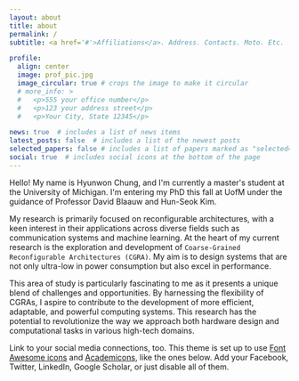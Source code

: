 ```yaml
---
layout: about
title: about
permalink: /
subtitle: <a href='#'>Affiliations</a>. Address. Contacts. Moto. Etc.

profile:
  align: center
  image: prof_pic.jpg
  image_circular: true # crops the image to make it circular
  # more_info: >
  #   <p>555 your office number</p>
  #   <p>123 your address street</p>
  #   <p>Your City, State 12345</p>

news: true  # includes a list of news items
latest_posts: false  # includes a list of the newest posts
selected_papers: false # includes a list of papers marked as "selected={true}"
social: true  # includes social icons at the bottom of the page
---
```


Hello! My name is Hyunwon Chung, and I'm currently a master's student at the University of Michigan. I'm entering my PhD this fall at UofM under the guidance of Professor David Blaauw and Hun-Seok Kim.

My research is primarily focused on reconfigurable architectures, with a keen interest in their applications across diverse fields such as communication systems and machine learning. At the heart of my current research is the exploration and development of `Coarse-Grained Reconfigurable Architectures (CGRA)`. My aim is to design systems that are not only ultra-low in power consumption but also excel in performance.

This area of study is particularly fascinating to me as it presents a unique blend of challenges and opportunities. By harnessing the flexibility of CGRAs, I aspire to contribute to the development of more efficient, adaptable, and powerful computing systems. This research has the potential to revolutionize the way we approach both hardware design and computational tasks in various high-tech domains.


Link to your social media connections, too. This theme is set up to use [Font Awesome icons](https://fontawesome.com/) and [Academicons](https://jpswalsh.github.io/academicons/), like the ones below. Add your Facebook, Twitter, LinkedIn, Google Scholar, or just disable all of them.